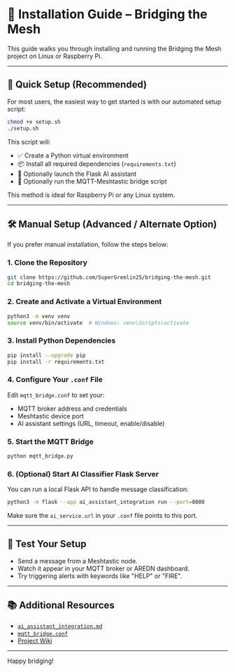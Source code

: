 
# 🧰 Installation Guide – Bridging the Mesh

This guide walks you through installing and running the Bridging the Mesh project on Linux or Raspberry Pi.

---

## 🚀 Quick Setup (Recommended)

For most users, the easiest way to get started is with our automated setup script:

```bash
chmod +x setup.sh
./setup.sh
```

This script will:
- ✅ Create a Python virtual environment
- 📦 Install all required dependencies (`requirements.txt`)
- 🤖 Optionally launch the Flask AI assistant
- 🔁 Optionally run the MQTT-Meshtastic bridge script

This method is ideal for Raspberry Pi or any Linux system.

---

## 🛠️ Manual Setup (Advanced / Alternate Option)

If you prefer manual installation, follow the steps below:

### 1. Clone the Repository

```bash
git clone https://github.com/SuperGremlin25/bridging-the-mesh.git
cd bridging-the-mesh
```

### 2. Create and Activate a Virtual Environment

```bash
python3 -m venv venv
source venv/bin/activate  # Windows: venv\Scripts\activate
```

### 3. Install Python Dependencies

```bash
pip install --upgrade pip
pip install -r requirements.txt
```

### 4. Configure Your `.conf` File

Edit `mqtt_bridge.conf` to set your:

- MQTT broker address and credentials
- Meshtastic device port
- AI assistant settings (URL, timeout, enable/disable)

### 5. Start the MQTT Bridge

```bash
python mqtt_bridge.py
```

### 6. (Optional) Start AI Classifier Flask Server

You can run a local Flask API to handle message classification:

```bash
python3 -m flask --app ai_assistant_integration run --port=8000
```

Make sure the `ai_service.url` in your `.conf` file points to this port.

---

## 🧪 Test Your Setup

- Send a message from a Meshtastic node.
- Watch it appear in your MQTT broker or AREDN dashboard.
- Try triggering alerts with keywords like "HELP" or "FIRE".

---

## 📚 Additional Resources

- [`ai_assistant_integration.md`](./ai_assistant_integration.md)
- [`mqtt_bridge.conf`](./mqtt_bridge.conf)
- [Project Wiki](https://github.com/SuperGremlin25/bridging-the-mesh/wiki)

---

Happy bridging!
